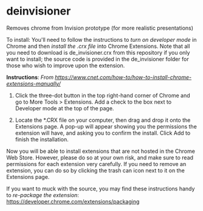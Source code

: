 # deinvisioner
Removes chrome from Invision prototype (for more realistic presentations)

To install: You'll need to follow the instructions to *turn on developer mode* in Chrome and then *install the .crx file* into Chrome Extensions.  Note that all you need to download is de_invisioner.crx from this repository if you only want to install; the source code is provided in the de_invisioner folder for those who wish to improve upon the extension.

**Instructions**:
*From https://www.cnet.com/how-to/how-to-install-chrome-extensions-manually/*

1. Click the three-dot button in the top right-hand corner of Chrome and go to More Tools > Extensions. Add a check to the box next to Developer mode at the top of the page.

1. Locate the *.CRX file on your computer, then drag and drop it onto the Extensions page. A pop-up will appear showing you the permissions the extension will have, and asking you to confirm the install. Click Add to finish the installation.

Now you will be able to install extensions that are not hosted in the Chrome Web Store. However, please do so at your own risk, and make sure to read permissions for each extension very carefully. If you need to remove an extension, you can do so by clicking the trash can icon next to it on the Extensions page.


If you want to muck with the source, you may find these instructions handy to *re-package the extension*:
https://developer.chrome.com/extensions/packaging

